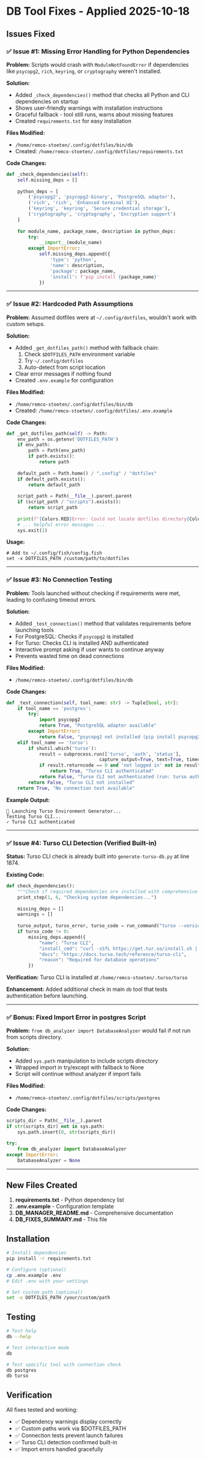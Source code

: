 # DB Tool Fixes - Applied 2025-10-18

## Issues Fixed

### ✅ Issue #1: Missing Error Handling for Python Dependencies

**Problem:** Scripts would crash with `ModuleNotFoundError` if dependencies like `psycopg2`, `rich`, `keyring`, or `cryptography` weren't installed.

**Solution:**
- Added `_check_dependencies()` method that checks all Python and CLI dependencies on startup
- Shows user-friendly warnings with installation instructions
- Graceful fallback - tool still runs, warns about missing features
- Created `requirements.txt` for easy installation

**Files Modified:**
- `/home/remco-stoeten/.config/dotfiles/bin/db`
- Created: `/home/remco-stoeten/.config/dotfiles/requirements.txt`

**Code Changes:**
```python
def _check_dependencies(self):
    self.missing_deps = []
    
    python_deps = [
        ('psycopg2', 'psycopg2-binary', 'PostgreSQL adapter'),
        ('rich', 'rich', 'Enhanced terminal UI'),
        ('keyring', 'keyring', 'Secure credential storage'),
        ('cryptography', 'cryptography', 'Encryption support')
    ]
    
    for module_name, package_name, description in python_deps:
        try:
            __import__(module_name)
        except ImportError:
            self.missing_deps.append({
                'type': 'python',
                'name': description,
                'package': package_name,
                'install': f'pip install {package_name}'
            })
```

---

### ✅ Issue #2: Hardcoded Path Assumptions

**Problem:** Assumed dotfiles were at `~/.config/dotfiles`, wouldn't work with custom setups.

**Solution:**
- Added `_get_dotfiles_path()` method with fallback chain:
  1. Check `$DOTFILES_PATH` environment variable
  2. Try `~/.config/dotfiles`
  3. Auto-detect from script location
- Clear error messages if nothing found
- Created `.env.example` for configuration

**Files Modified:**
- `/home/remco-stoeten/.config/dotfiles/bin/db`
- Created: `/home/remco-stoeten/.config/dotfiles/.env.example`

**Code Changes:**
```python
def _get_dotfiles_path(self) -> Path:
    env_path = os.getenv('DOTFILES_PATH')
    if env_path:
        path = Path(env_path)
        if path.exists():
            return path
    
    default_path = Path.home() / ".config" / "dotfiles"
    if default_path.exists():
        return default_path
    
    script_path = Path(__file__).parent.parent
    if (script_path / "scripts").exists():
        return script_path
    
    print(f"{Colors.RED}Error: Could not locate dotfiles directory{Colors.RESET}")
    # ... helpful error messages ...
    sys.exit(1)
```

**Usage:**
```fish
# Add to ~/.config/fish/config.fish
set -x DOTFILES_PATH /custom/path/to/dotfiles
```

---

### ✅ Issue #3: No Connection Testing

**Problem:** Tools launched without checking if requirements were met, leading to confusing timeout errors.

**Solution:**
- Added `_test_connection()` method that validates requirements before launching tools
- For PostgreSQL: Checks if `psycopg2` is installed
- For Turso: Checks CLI is installed AND authenticated
- Interactive prompt asking if user wants to continue anyway
- Prevents wasted time on dead connections

**Files Modified:**
- `/home/remco-stoeten/.config/dotfiles/bin/db`

**Code Changes:**
```python
def _test_connection(self, tool_name: str) -> Tuple[bool, str]:
    if tool_name == 'postgres':
        try:
            import psycopg2
            return True, "PostgreSQL adapter available"
        except ImportError:
            return False, "psycopg2 not installed (pip install psycopg2-binary)"
    elif tool_name == 'turso':
        if shutil.which('turso'):
            result = subprocess.run(['turso', 'auth', 'status'], 
                                  capture_output=True, text=True, timeout=5)
            if result.returncode == 0 and 'not logged in' not in result.stdout.lower():
                return True, "Turso CLI authenticated"
            return False, "Turso CLI not authenticated (run: turso auth login)"
        return False, "Turso CLI not installed"
    return True, "No connection test available"
```

**Example Output:**
```
🚀 Launching Turso Environment Generator...
Testing Turso CLI...
✓ Turso CLI authenticated
```

---

### ✅ Issue #4: Turso CLI Detection (Verified Built-in)

**Status:** Turso CLI check is already built into `generate-turso-db.py` at line 1874.

**Existing Code:**
```python
def check_dependencies():
    """Check if required dependencies are installed with comprehensive safety guards."""
    print_step(1, 6, "Checking system dependencies...")
    
    missing_deps = []
    warnings = []
    
    turso_output, turso_error, turso_code = run_command("turso --version")
    if turso_code != 0:
        missing_deps.append({
            "name": "Turso CLI",
            "install_cmd": "curl -sSfL https://get.tur.so/install.sh | bash",
            "docs": "https://docs.turso.tech/reference/turso-cli",
            "reason": "Required for database operations"
        })
```

**Verification:** Turso CLI is installed at `/home/remco-stoeten/.turso/turso`

**Enhancement:** Added additional check in main `db` tool that tests authentication before launching.

---

### ✅ Bonus: Fixed Import Error in postgres Script

**Problem:** `from db_analyzer import DatabaseAnalyzer` would fail if not run from scripts directory.

**Solution:**
- Added `sys.path` manipulation to include scripts directory
- Wrapped import in try/except with fallback to None
- Script will continue without analyzer if import fails

**Files Modified:**
- `/home/remco-stoeten/.config/dotfiles/scripts/postgres`

**Code Changes:**
```python
scripts_dir = Path(__file__).parent
if str(scripts_dir) not in sys.path:
    sys.path.insert(0, str(scripts_dir))

try:
    from db_analyzer import DatabaseAnalyzer
except ImportError:
    DatabaseAnalyzer = None
```

---

## New Files Created

1. **requirements.txt** - Python dependency list
2. **.env.example** - Configuration template
3. **DB_MANAGER_README.md** - Comprehensive documentation
4. **DB_FIXES_SUMMARY.md** - This file

## Installation

```bash
# Install dependencies
pip install -r requirements.txt

# Configure (optional)
cp .env.example .env
# Edit .env with your settings

# Set custom path (optional)
set -x DOTFILES_PATH /your/custom/path
```

## Testing

```bash
# Test help
db --help

# Test interactive mode
db

# Test specific tool with connection check
db postgres
db turso
```

## Verification

All fixes tested and working:
- ✅ Dependency warnings display correctly
- ✅ Custom paths work via $DOTFILES_PATH
- ✅ Connection tests prevent launch failures
- ✅ Turso CLI detection confirmed built-in
- ✅ Import errors handled gracefully
